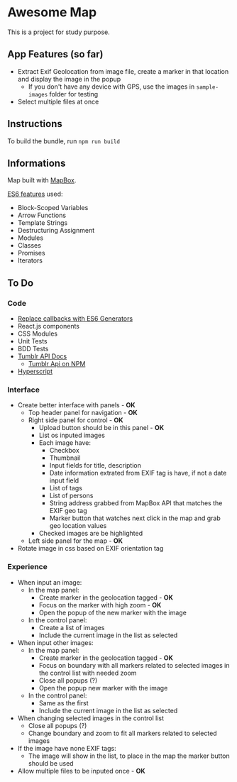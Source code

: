 # Awesome Map

This is a project for study purpose.

## App Features (so far)

- Extract Exif Geolocation from image file, create a marker in that location and display the image in the popup
  - If you don't have any device with GPS, use the images in `sample-images` folder for testing
- Select multiple files at once

## Instructions

To build the bundle, run `npm run build`

## Informations

Map built with [MapBox](https://www.mapbox.com/).

[ES6 features](http://es6-features.org/) used:

- Block-Scoped Variables
- Arrow Functions
- Template Strings
- Destructuring Assignment
- Modules
- Classes
- Promises
- Iterators

## To Do

### Code

- [Replace callbacks with ES6 Generators](http://modernweb.com/2014/02/10/replacing-callbacks-with-es6-generators/)
- React.js components
- CSS Modules
- Unit Tests
- BDD Tests
- [Tumblr API Docs](https://www.tumblr.com/docs/en/api/v2)
  - [Tumblr Api on NPM](https://www.npmjs.com/package/tumblr)
- [Hyperscript](https://www.npmjs.com/package/hyperscript)

### Interface

- Create better interface with panels - **OK**
  - Top header panel for navigation - **OK**
  - Right side panel for control - **OK**
    - Upload button should be in this panel - **OK**
    - List os inputed images
    - Each image have:
      - Checkbox
      - Thumbnail
      - Input fields for title, description
      - Date information extrated from EXIF tag is have, if not a date input field
      - List of tags
      - List of persons
      - String address grabbed from MapBox API that matches the EXIF geo tag
      - Marker button that watches next click in the map and grab geo location values
    - Checked images are be highlighted
  - Left side panel for the map - **OK**
- Rotate image in css based on EXIF orientation tag

### Experience

- When input an image:
  - In the map panel:
    - Create marker in the geolocation tagged - **OK**
    - Focus on the marker with high zoom - **OK**
    - Open the popup of the new marker with the image
  - In the control panel:
    - Create a list of images
    - Include the current image in the list as selected
- When input other images:
  - In the map panel:
    - Create marker in the geolocation tagged - **OK**
    - Focus on boundary with all markers related to selected images in the control list with needed zoom
    - Close all popups (?)
    - Open the popup new marker with the image
  - In the control panel:
    - Same as the first
    - Include the current image in the list as selected
- When changing selected images in the control list
  - Close all popups (?)
  - Change boundary and zoom to fit all markers related to selected images
- If the image have none EXIF tags:
  - The image will show in the list, to place in the map the marker button should be used
- Allow multiple files to be inputed once - **OK**
